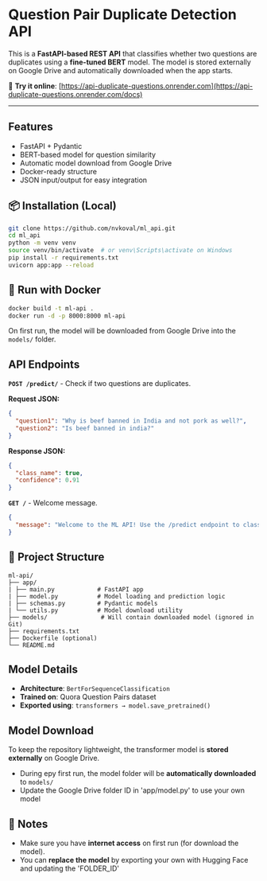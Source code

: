 # Question Pair Duplicate Detection API
This is a **FastAPI-based REST API** that classifies whether two questions are duplicates using a **fine-tuned BERT** model. The model is stored externally on Google Drive and automatically downloaded when the app starts.

🔗 **Try it online**: [https://api-duplicate-questions.onrender.com](https://api-duplicate-questions.onrender.com/docs)

---

## Features
- FastAPI + Pydantic
- BERT-based model for question similarity
- Automatic model download from Google Drive
- Docker-ready structure
- JSON input/output for easy integration

## 📦 Installation (Local)
```sh
git clone https://github.com/nvkoval/ml_api.git
cd ml_api
python -m venv venv
source venv/bin/activate  # or venv\Scripts\activate on Windows
pip install -r requirements.txt
uvicorn app:app --reload
```

## 🐳 Run with Docker
```sh
docker build -t ml-api .
docker run -d -p 8000:8000 ml-api
```
On first run, the model will be downloaded from Google Drive into the `models/` folder.

## API Endpoints
**`POST /predict/`** - Check if two questions are duplicates.

**Request JSON:**
```json
{
  "question1": "Why is beef banned in India and not pork as well?",
  "question2": "Is beef banned in india?"
}
```

**Response JSON:**
```json
{
  "class_name": true,
  "confidence": 0.91
}
```

**`GET /`** - Welcome message.
```json
{
  "message": "Welcome to the ML API! Use the /predict endpoint to classify question pairs."
}
```

## 📁 Project Structure
```
ml-api/
├── app/
| ├── main.py            # FastAPI app
| ├── model.py           # Model loading and prediction logic
| ├── schemas.py         # Pydantic models
| └── utils.py           # Model download utility
├── models/               # Will contain downloaded model (ignored in Git)
├── requirements.txt
├── Dockerfile (optional)
└── README.md
```

## Model Details
- **Architecture**: `BertForSequenceClassification`
- **Trained on**: Quora Question Pairs dataset
- **Exported using**: `transformers → model.save_pretrained()`

## Model Download
To keep the repository lightweight, the transformer model is **stored externally** on Google Drive.
- During еру first run, the model folder will be **automatically downloaded** to `models/`
- Update the Google Drive folder ID in 'app/model.py' to use your own model

## 📌 Notes
- Make sure you have **internet access** on first run (for download the model).
- You can **replace the model** by exporting your own with Hugging Face and updating the 'FOLDER_ID'
